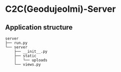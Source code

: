 # C2C(Geodujeolmi)-Server

## Application structure

```
server
├── run.py
└── server
    ├── __init__.py
    ├── static
    │   └── uploads
    └── views.py
```
